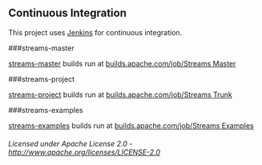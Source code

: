 ## Continuous Integration

This project uses [Jenkins](http://jenkins-ci.org/ "Jenkins") for continuous integration.

###streams-master

[streams-master](index.html "streams-master") builds run at [builds.apache.com/job/Streams Master](https://builds.apache.org/job/Streams%20Master/ "builds.apache.com/job/Streams%20Master")

###streams-project

[streams-project](http://streams.incubator.apache.org/site/0.2-incubating/streams-project "streams-project") builds run at [builds.apache.com/job/Streams Trunk](https://builds.apache.org/job/Streams%20Trunk/ "builds.apache.com/job/Streams%20Trunk")

###streams-examples

[streams-examples](http://streams.incubator.apache.org/site/0.2-incubating/streams-examples "streams-examples") builds run at [builds.apache.com/job/Streams Examples](https://builds.apache.org/job/Streams%20Examples/ "builds.apache.com/job/Streams%20Examples")

###### Licensed under Apache License 2.0 - http://www.apache.org/licenses/LICENSE-2.0
